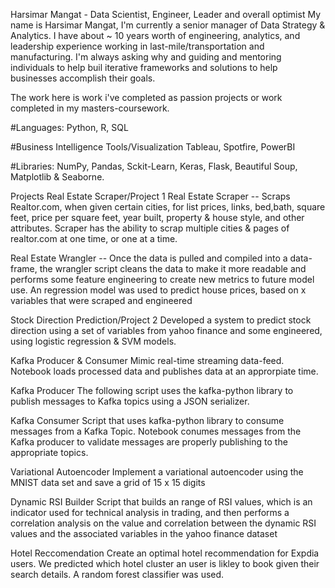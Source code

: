 Harsimar Mangat - Data Scientist, Engineer, Leader and overall optimist
My name is Harsimar Mangat, I'm currently a senior manager of Data Strategy & Analytics. I have about ~ 10 years worth of engineering, analytics, and leadership experience working in last-mile/transportation and manufacturing. I'm always asking why and guiding and mentoring individuals to help buil iterative frameworks and solutions to help businesses accomplish their goals.

The work here is work i've completed as passion projects or work completed in my masters-coursework.

#Languages: Python, R, SQL

#Business Intelligence Tools/Visualization Tableau, Spotfire, PowerBI

#Libraries: NumPy, Pandas, Sckit-Learn, Keras, Flask, Beautiful Soup, Matplotlib & Seaborne.

Projects
Real Estate Scraper/Project 1
Real Estate Scraper -- Scraps Realtor.com, when given certain cities, for list prices, links, bed,bath, square feet, price per square feet, year built, property & house style, and other attributes. Scraper has the ability to scrap multiple cities & pages of realtor.com at one time, or one at a time.

Real Estate Wrangler -- Once the data is pulled and compiled into a data-frame, the wrangler script cleans the data to make it more readable and performs some feature engineering to create new metrics to future model use. An regression model was used to predict house prices, based on x variables that were scraped and engineered

Stock Direction Prediction/Project 2
Developed a system to predict stock direction using a set of variables from yahoo finance and some engineered, using logistic regression & SVM models.

Kafka Producer & Consumer
Mimic real-time streaming data-feed. Notebook loads processed data and publishes data at an approrpiate time.

Kafka Producer
The following script uses the kafka-python library to publish messages to Kafka topics using a JSON serializer.

Kafka Consumer
Script that uses kafka-python library to consume messages from a Kafka Topic. Notebook conumes messages from the Kafka producer to validate messages are properly publishing to the appropriate topics.

Variational Autoencoder
Implement a variational autoencoder using the MNIST data set and save a grid of 15 x 15 digits

Dynamic RSI Builder
Script that builds an range of RSI values, which is an indicator used for technical analysis in trading, and then performs a correlation analysis on the value and correlation between the dynamic RSI values and the associated variables in the yahoo finance dataset

Hotel Reccomendation
Create an optimal hotel recommendation for Expdia users. We predicted which hotel cluster an user is likley to book given their search details. A random forest classifier was used.
